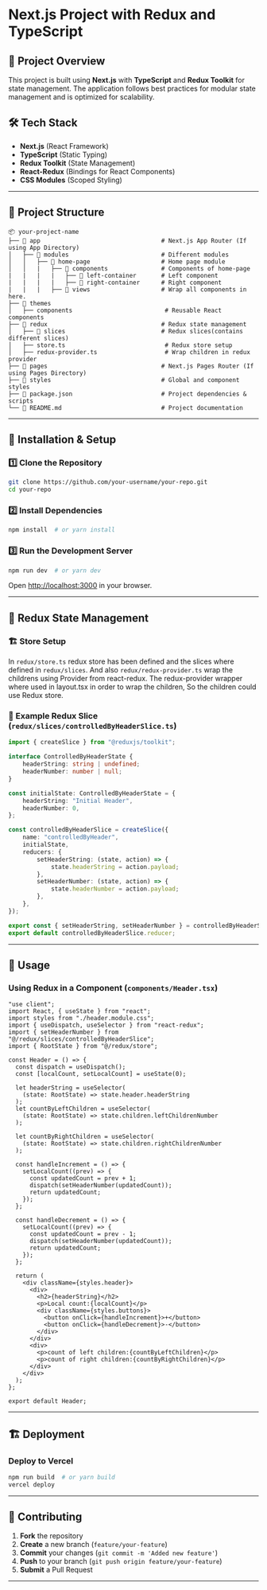 # Next.js Project with Redux and TypeScript

## 🚀 Project Overview
This project is built using **Next.js** with **TypeScript** and **Redux Toolkit** for state management. The application follows best practices for modular state management and is optimized for scalability.

## 🛠️ Tech Stack
- **Next.js** (React Framework)
- **TypeScript** (Static Typing)
- **Redux Toolkit** (State Management)
- **React-Redux** (Bindings for React Components)
- **CSS Modules** (Scoped Styling)

---

## 📂 Project Structure
```
📦 your-project-name
├── 📁 app                                  # Next.js App Router (If using App Directory)
│   ├── 📁 modules                          # Different modules
│   │   ├── 📁 home-page                    # Home page module
│   │   |   ├── 📁 components               # Components of home-page
|   |   |   |   ├── 📁 left-container       # Left component
|   |   |   |   ├── 📁 right-container      # Right component
|   |   |   ├── 📁 views                    # Wrap all components in here.
├── 📁 themes         
│   ├── components                          # Reusable React components
├── 📁 redux                                # Redux state management
│   ├── 📁 slices                           # Redux slices(contains different slices)
│   ├── store.ts                            # Redux store setup
│   ├── redux-provider.ts                   # Wrap children in redux provider
├── 📁 pages                                # Next.js Pages Router (If using Pages Directory)
├── 📁 styles                               # Global and component styles
├── 📄 package.json                         # Project dependencies & scripts
└── 📄 README.md                            # Project documentation
```

---

## 🔧 Installation & Setup
### 1️⃣ Clone the Repository
```sh
git clone https://github.com/your-username/your-repo.git
cd your-repo
```

### 2️⃣ Install Dependencies
```sh
npm install  # or yarn install
```

### 3️⃣ Run the Development Server
```sh
npm run dev  # or yarn dev
```
Open [http://localhost:3000](http://localhost:3000) in your browser.

---

## 📌 Redux State Management
### 🏗 Store Setup

In `redux/store.ts` redux store has been defined and the slices where defined in `redux/slices`.
And also `redux/redux-provider.ts` wrap the childrens using Provider from react-redux.
The redux-provider wrapper where used in layout.tsx in order to wrap the children, So the children could use Redux store.

### 🎯 Example Redux Slice (`redux/slices/controlledByHeaderSlice.ts`)
```ts
import { createSlice } from "@reduxjs/toolkit";

interface ControlledByHeaderState {
    headerString: string | undefined;
    headerNumber: number | null;
}

const initialState: ControlledByHeaderState = {
    headerString: "Initial Header",
    headerNumber: 0,
};

const controlledByHeaderSlice = createSlice({
    name: "controlledByHeader",
    initialState,
    reducers: {
        setHeaderString: (state, action) => {
            state.headerString = action.payload;
        },
        setHeaderNumber: (state, action) => {
            state.headerNumber = action.payload;
        },
    },
});

export const { setHeaderString, setHeaderNumber } = controlledByHeaderSlice.actions;
export default controlledByHeaderSlice.reducer;
```

---

## 📜 Usage
### Using Redux in a Component (`components/Header.tsx`)
```tsx
"use client";
import React, { useState } from "react";
import styles from "./header.module.css";
import { useDispatch, useSelector } from "react-redux";
import { setHeaderNumber } from "@/redux/slices/controlledByHeaderSlice";
import { RootState } from "@/redux/store";

const Header = () => {
  const dispatch = useDispatch();
  const [localCount, setLocalCount] = useState(0);

  let headerString = useSelector(
    (state: RootState) => state.header.headerString
  );
  let countByLeftChildren = useSelector(
    (state: RootState) => state.children.leftChildrenNumber
  );

  let countByRightChildren = useSelector(
    (state: RootState) => state.children.rightChildrenNumber
  );

  const handleIncrement = () => {
    setLocalCount((prev) => {
      const updatedCount = prev + 1;
      dispatch(setHeaderNumber(updatedCount));
      return updatedCount;
    });
  };

  const handleDecrement = () => {
    setLocalCount((prev) => {
      const updatedCount = prev - 1;
      dispatch(setHeaderNumber(updatedCount));
      return updatedCount;
    });
  };

  return (
    <div className={styles.header}>
      <div>
        <h2>{headerString}</h2>
        <p>Local count:{localCount}</p>
        <div className={styles.buttons}>
          <button onClick={handleIncrement}>+</button>
          <button onClick={handleDecrement}>-</button>
        </div>
      </div>
      <div>
        <p>count of left children:{countByLeftChildren}</p>
        <p>count of right children:{countByRightChildren}</p>
      </div>
    </div>
  );
};

export default Header;
```

---

## 🏗 Deployment
### Deploy to Vercel
```sh
npm run build  # or yarn build
vercel deploy
```

---

## 📌 Contributing
1. **Fork** the repository
2. **Create** a new branch (`feature/your-feature`)
3. **Commit** your changes (`git commit -m 'Added new feature'`)
4. **Push** to your branch (`git push origin feature/your-feature`)
5. **Submit** a Pull Request

---


